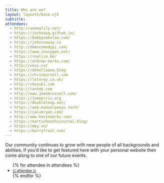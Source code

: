 ```yaml
---
title: Who are we?
layout: layouts/base.njk
subtitle:
attendees:
  - http://anomalily.net/
  - https://joshvazq.github.io/
  - https://bobbysebolao.com/
  - https://johnconway.co
  - http://domscomedypi.com/
  - https://www.inoxygen.net/
  - https://realize.be/
  - https://andrew-marks.com/
  - http://voss.co/
  - https://ohhelloana.blog
  - https://chrisburnell.com
  - https://letorey.co.uk/
  - http://shevski.com
  - http://tantek.com
  - http://www.jeanmrussell.com/
  - https://tommorris.org
  - https://doubleloop.net/
  - https://web.manuelpueyo.tech/
  - https://calumryan.com/
  - http://www.kevinmarks.com/
  - https://martinheathsjournal.blog/
  - https://mey.vn/
  - https://barryfrost.com/
---
```


Our community continues to grow with new people of all backgrounds and abilities. If you’d like to get featured here with your personal website then come along to one of our future events.

<ul>
{% for attendee in attendees %}
<li><a class="u-url p-name" href="{{ attendee }}"><small>{{ attendee }}</small></a></li>
{% endfor %}
</ul>
